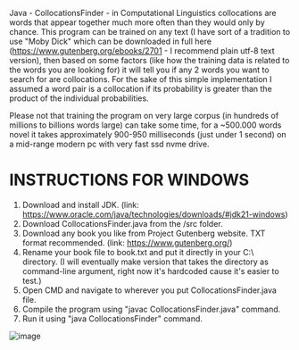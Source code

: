 Java - CollocationsFinder - in Computational Linguistics collocations are words that appear together much more often than they would only by chance. This program can be trained on any text (I have sort of a tradition to use "Moby Dick" which can be downloaded in full here (https://www.gutenberg.org/ebooks/2701 - I recommend plain utf-8 text version), then based on some factors (like how the training data is related to the words you are looking for) it will tell you if any 2 words you want to search for are collocations. For the sake of this simple implementation I assumed a word pair is a collocation if its probability is greater than the product of the individual probabilities. 

Please not that training the program on very large corpus (in hundreds of millions to billions words large) can take some time, for a ~500.000 words novel it takes approximately 900-950 milliseconds (just under 1 second) on a mid-range modern pc with very fast ssd nvme drive. 

# INSTRUCTIONS FOR WINDOWS #
1. Download and install JDK. (link: https://www.oracle.com/java/technologies/downloads/#jdk21-windows)
2. Download CollocationsFinder.java from the /src folder.
3. Download any book you like from Project Gutenberg website. TXT format recommended. (link: https://www.gutenberg.org/)
4. Rename your book file to book.txt and put it directly in your C:\\ directory. (I will eventually make version that takes the directory as command-line argument, right now it's hardcoded cause it's easier to test.)
5. Open CMD and navigate to wherever you put CollocationsFinder.java file.
6. Compile the program using "javac CollocationsFinder.java" command.
7. Run it using "java CollocationsFinder" command.

![image](https://github.com/nikczemnydev/CollocationsFinder/assets/136376818/a99ad779-e90d-4c3b-b260-38ec43eec31f)

